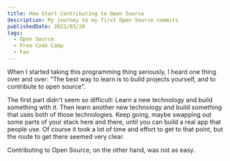 ```yaml
---
title: How Start Contributing to Open Source
description: My journey to my first Open Source commits
publishedDate: 2022/03/20
tags:
  - Open Source
  - Free Code Camp
  - Fav
---
```


When I started taking this programming thing seriously, I heard one thing over and over: "The best way to learn is to build projects yourself, and to contribute to open source". 

The first part didn't seem so difficult: Learn a new technology and build something with it. Then learn another new technology and build something that uses both of those technologies. Keep going, maybe swapping out some parts of your stack here and there, until you can build a real app that people use. Of course it took a lot of time and effort to get to that point, but the route to get there seemed very clear.

Contributing to Open Source, on the other hand, was not as easy.